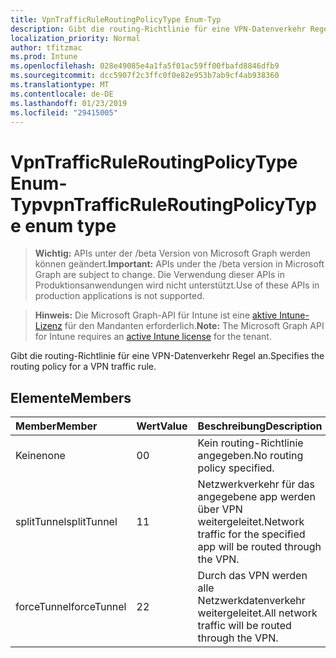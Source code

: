 ```yaml
---
title: VpnTrafficRuleRoutingPolicyType Enum-Typ
description: Gibt die routing-Richtlinie für eine VPN-Datenverkehr Regel an.
localization_priority: Normal
author: tfitzmac
ms.prod: Intune
ms.openlocfilehash: 028e49085e4a1fa5f01ac59ff00fbafd8846dfb9
ms.sourcegitcommit: dcc5907f2c3ffc0f0e82e953b7ab9cf4ab938360
ms.translationtype: MT
ms.contentlocale: de-DE
ms.lasthandoff: 01/23/2019
ms.locfileid: "29415005"
---
```

# <a name="vpntrafficruleroutingpolicytype-enum-type"></a><span data-ttu-id="9efb9-103">VpnTrafficRuleRoutingPolicyType Enum-Typ</span><span class="sxs-lookup"><span data-stu-id="9efb9-103">vpnTrafficRuleRoutingPolicyType enum type</span></span>

> <span data-ttu-id="9efb9-104">**Wichtig:** APIs unter der /beta Version von Microsoft Graph werden können geändert.</span><span class="sxs-lookup"><span data-stu-id="9efb9-104">**Important:** APIs under the /beta version in Microsoft Graph are subject to change.</span></span> <span data-ttu-id="9efb9-105">Die Verwendung dieser APIs in Produktionsanwendungen wird nicht unterstützt.</span><span class="sxs-lookup"><span data-stu-id="9efb9-105">Use of these APIs in production applications is not supported.</span></span>

> <span data-ttu-id="9efb9-106">**Hinweis:** Die Microsoft Graph-API für Intune ist eine [aktive Intune-Lizenz](https://go.microsoft.com/fwlink/?linkid=839381) für den Mandanten erforderlich.</span><span class="sxs-lookup"><span data-stu-id="9efb9-106">**Note:** The Microsoft Graph API for Intune requires an [active Intune license](https://go.microsoft.com/fwlink/?linkid=839381) for the tenant.</span></span>

<span data-ttu-id="9efb9-107">Gibt die routing-Richtlinie für eine VPN-Datenverkehr Regel an.</span><span class="sxs-lookup"><span data-stu-id="9efb9-107">Specifies the routing policy for a VPN traffic rule.</span></span>

## <a name="members"></a><span data-ttu-id="9efb9-108">Elemente</span><span class="sxs-lookup"><span data-stu-id="9efb9-108">Members</span></span>
|<span data-ttu-id="9efb9-109">Member</span><span class="sxs-lookup"><span data-stu-id="9efb9-109">Member</span></span>|<span data-ttu-id="9efb9-110">Wert</span><span class="sxs-lookup"><span data-stu-id="9efb9-110">Value</span></span>|<span data-ttu-id="9efb9-111">Beschreibung</span><span class="sxs-lookup"><span data-stu-id="9efb9-111">Description</span></span>|
|:---|:---|:---|
|<span data-ttu-id="9efb9-112">Keine</span><span class="sxs-lookup"><span data-stu-id="9efb9-112">none</span></span>|<span data-ttu-id="9efb9-113">0</span><span class="sxs-lookup"><span data-stu-id="9efb9-113">0</span></span>|<span data-ttu-id="9efb9-114">Kein routing-Richtlinie angegeben.</span><span class="sxs-lookup"><span data-stu-id="9efb9-114">No routing policy specified.</span></span>|
|<span data-ttu-id="9efb9-115">splitTunnel</span><span class="sxs-lookup"><span data-stu-id="9efb9-115">splitTunnel</span></span>|<span data-ttu-id="9efb9-116">1</span><span class="sxs-lookup"><span data-stu-id="9efb9-116">1</span></span>|<span data-ttu-id="9efb9-117">Netzwerkverkehr für das angegebene app werden über VPN weitergeleitet.</span><span class="sxs-lookup"><span data-stu-id="9efb9-117">Network traffic for the specified app will be routed through the VPN.</span></span>|
|<span data-ttu-id="9efb9-118">forceTunnel</span><span class="sxs-lookup"><span data-stu-id="9efb9-118">forceTunnel</span></span>|<span data-ttu-id="9efb9-119">2</span><span class="sxs-lookup"><span data-stu-id="9efb9-119">2</span></span>|<span data-ttu-id="9efb9-120">Durch das VPN werden alle Netzwerkdatenverkehr weitergeleitet.</span><span class="sxs-lookup"><span data-stu-id="9efb9-120">All network traffic will be routed through the VPN.</span></span>|




